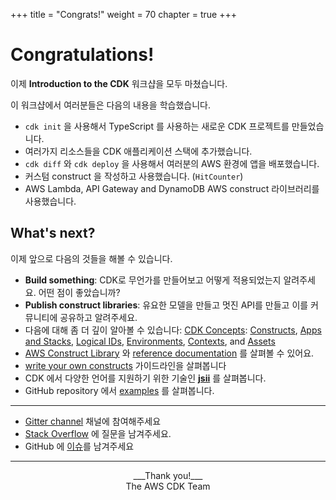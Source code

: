 +++
title = "Congrats!"
weight = 70
chapter = true
+++

# Congratulations!

이제 __Introduction to the CDK__ 워크샵을 모두 마쳤습니다.

이 워크샵에서 여러분들은 다음의 내용을 학습했습니다.

- `cdk init` 을 사용해서 TypeScript 를 사용하는 새로운 CDK 프로젝트를 만들었습니다.
- 여러가지 리소스들을 CDK 애플리케이션 스택에 추가했습니다.
- `cdk diff` 와 `cdk deploy` 을 사용해서 여러분의 AWS 환경에 앱을 배포했습니다.
- 커스텀 construct 을 작성하고 사용했습니다. (`HitCounter`)
- AWS Lambda, API Gateway and DynamoDB AWS construct 라이브러리를 사용했습니다.

## What's next?

이제 앞으로 다음의 것들을 해볼 수 있습니다.

* __Build something__: CDK로 무언가를 만들어보고 어떻게 적용되었는지 알려주세요. 어떤 점이 좋았습니까?
* __Publish construct libraries__: 유요한 모델을 만들고 멋진 API를 만들고 이를 커뮤니티에 공유하고 알려주세요.
* 다음에 대해 좀 더 깊이 알아볼 수 있습니다:  [CDK
  Concepts](https://docs.aws.amazon.com/CDK/latest/userguide/concepts.html):
  [Constructs](https://docs.aws.amazon.com/CDK/latest/userguide/constructs.html),
  [Apps and Stacks](https://docs.aws.amazon.com/CDK/latest/userguide/apps_and_stacks.html),
  [Logical IDs](https://docs.aws.amazon.com/cdk/latest/guide/identifiers.html#identifiers_logical_ids),
  [Environments](https://docs.aws.amazon.com/cdk/latest/guide/apps_and_stacks.html#environments),
  [Contexts](https://docs.aws.amazon.com/cdk/latest/guide/context.html),
  and [Assets](https://docs.aws.amazon.com/CDK/latest/userguide/assets.html)
* [AWS Construct Library](https://docs.aws.amazon.com/CDK/latest/userguide/aws_construct_lib.html) 와 [reference documentation](https://docs.aws.amazon.com/cdk/api/latest/docs/aws-construct-library.html) 를 살펴볼 수 있어요.
* [write your own constructs](https://docs.aws.amazon.com/CDK/latest/userguide/writing_constructs.html) 가이드라인을 살펴봅니다
* CDK 에서 다양한 언어를 지원하기 위한 기술인 [__jsii__](https://github.com/awslabs/jsii) 를 살펴봅니다.
* GitHub repository 에서 [examples](https://github.com/aws-samples/aws-cdk-examples) 를 살펴봅니다.

-----

* [Gitter channel](https://gitter.im/awslabs/aws-cdk) 채널에 참여해주세요
* [Stack Overflow](https://stackoverflow.com/questions/tagged/aws-cdk) 에 질문을 남겨주세요.
* GitHub 에 [이슈](https://github.com/awslabs/aws-cdk/issues/new)를 남겨주세요

-----

<center>
___Thank you!___<br/>
The AWS CDK Team
</center>
